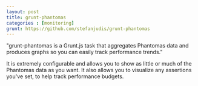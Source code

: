 ```yaml
---
layout: post
title: grunt-phantomas
categories : [monitoring]
grunt: https://github.com/stefanjudis/grunt-phantomas
---
```


"grunt-phantomas is a Grunt.js task that aggregates Phantomas data and produces graphs so you can easily track performance trends."

It is extremely configurable and allows you to show as little or much of the Phantomas data as you want. It also allows you to visualize any assertions you've set, to help track performance budgets.
